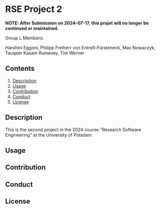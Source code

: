 # RSE Project 2

**NOTE: After Submission on 2024-07-17, this projet will no longer be continued or maintained.**

Group L Members:

Harshini Eggoni, Philipp Freiherr von Entreß-Fürsteneck, Max Nowaczyk, Tauqeer Kasam Rumaney, Tim Werner


## Contents
1. [Description](#description)
2. [Usage](#usage)
3. [Contribution](#contribution)
4. [Conduct](#conduct)
5. [License](#license)


## Description

This is the second project in the 2024 course "Research Software Engineering" at the University of Potsdam

## Usage


## Contribution

## Conduct

## License
